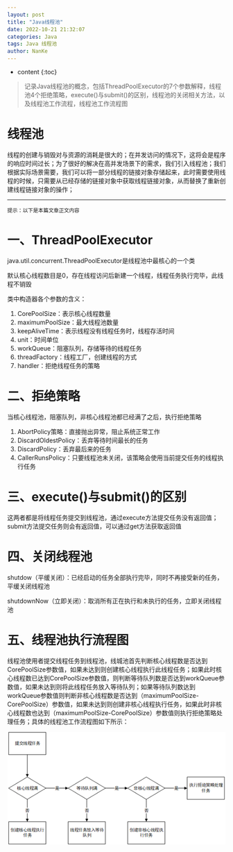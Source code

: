 ```yaml
---
layout: post
title: "Java线程池"
date: 2022-10-21 21:32:07
categories: Java
tags: Java 线程池
author: NanKe
---
```


* content
{:toc}
> 记录Java线程池的概念，包括ThreadPoolExecutor的7个参数解释，线程池4个拒绝策略，execute()与submit()的区别，线程池的关闭相关方法，以及线程池工作流程，线程池工作流程图



# 线程池
线程的创建与销毁对与资源的消耗是很大的；在并发访问的情况下，这将会是程序的响应时间过长；为了很好的解决在高并发场景下的需求，我们引入线程池；我们根据实际场景需要，我们可以将一部分线程的链接对象存储起来，此时需要使用线程的时候，只需要从已经存储的链接对象中获取线程链接对象，从而替换了重新创建线程链接对象的操作；

---

`提示：以下是本篇文章正文内容`

# 一、ThreadPoolExecutor
java.util.concurrent.ThreadPoolExecutor是线程池中最核心的一个类

默认核心线程数目是0，存在线程访问后新建一个线程，线程任务执行完毕，此线程不销毁

类中构造器各个参数的含义：

 1. CorePoolSize：表示核心线程数量
 2. maximumPoolSize：最大线程池数量
 3. keepAliveTime：表示线程没有线程任务时，线程存活时间
 4. unit：时间单位
 5. workQueue：阻塞队列，存储等待的线程任务
 6. threadFactory：线程工厂，创建线程的方式
 7. handler：拒绝线程任务的策略
# 二、拒绝策略
当核心线程池，阻塞队列，非核心线程池都已经满了之后，执行拒绝策略

1. AbortPolicy策略：直接抛出异常，阻止系统正常工作
2. DiscardOldestPolicy：丢弃等待时间最长的任务
3. DiscardPolicy：丢弃最后来的任务
4. CallerRunsPolicy：只要线程池未关闭，该策略会使用当前提交任务的线程执行任务
# 三、execute()与submit()的区别
这两者都是将线程任务提交到线程池，通过execute方法提交任务没有返回值；submit方法提交任务则会有返回值，可以通过get方法获取返回值
# 四、关闭线程池
shutdow（平缓关闭）：已经启动的任务全部执行完毕，同时不再接受新的任务，平缓关闭线程池

shutdownNow（立即关闭）：取消所有正在执行和未执行的任务，立即关闭线程池

# 五、线程池执行流程图
线程池使用者提交线程任务到线程池，线城池首先判断核心线程数是否达到CorePoolSize参数值，如果未达到则创建核心线程执行此线程任务；如果此时核心线程数已达到CorePoolSize参数值，则判断等待队列数是否达到workQueue参数值，如果未达到则将此线程任务放入等待队列；如果等待队列数达到workQueue参数值则判断非核心线程数是否达到（maximumPoolSize-CorePoolSize）参数值，如果未达到则创建非核心线程执行任务，如果此时非核心线程数也达到（maximumPoolSize-CorePoolSize）参数值则执行拒绝策略处理任务；具体的线程池工作流程图如下所示：

![在这里插入图片描述](https://raw.githubusercontent.com/crazymen-nanke/image/master/note/202303181529460.png)
